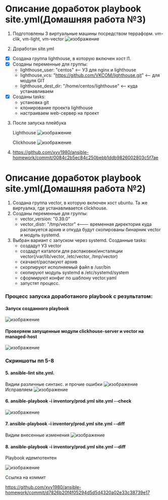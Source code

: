 # Описание доработок playbook site.yml(Домашняя работа №3)
1. Подготовлены 3 виртуальные машины посредством терраформ. vm-clik, vm-light, vm-vector
   ![изображение](https://github.com/xvv1980/ansible-homework/assets/169840386/47a9f47d-2a74-4a89-b9d2-39d41ef96660)

2. Доработан site.yml
  - [x] Создана группа lighthouse, в которую включен хост l1.    
  - [x] Созданы переменные для группы:
       * lighthouse_user: "centos"                                   <-- УЗ для nginx и lighthouse
       * lighthouse_vcs: "https://github.com/VKCOM/lighthouse.git"   <-- для модуля GIT
       * lighthouse_dest_dir: "/home/centos/lighthouse"              <-- куда устанавливаем
  - [x] Созданы tasks:
       * установка git
       * клонирование проекта lighthouse
       * настраиваем web-сервер на проект

 3. После запуска плейбука
    
    Lighthouse
    ![изображение](https://github.com/xvv1980/ansible-homework/assets/169840386/86abdb2a-6eb3-483d-8eea-b34fc01a804d)

    Clickhouse
    ![изображение](https://github.com/xvv1980/ansible-homework/assets/169840386/634c6e2f-d087-4a41-9914-12d6308026db)


 4. https://github.com/xvv1980/ansible-homework/commit/0084c2b5ec84c250bebb1ddb9826002803c5f7ae
   

# Описание доработок playbook site.yml(Домашняя работа №2)

1. Создана группа vector, в которую включен хост ubuntu. Та же виртуалка, где устанавливается clickhouse.
2. Созданы переменные для группы:
   - vector_version: "0.39.0"
   - vector_distr: "/tmp/vector"   <--- временная директория куда распакуется архив и откуда будут скопированы бинарник vector и модуль systemd.
3. Выбран вариант с запуском через systemd.
   Созданные tasks:
     - создадут УЗ vector
     - создадут каталоги для распаковки/инсталяции  vector(/var/lib/vector, /etc/vector, /tmp/vector)
     - скачают/распакуют архив
     - скорпируют исполняемый файл в /usr/bin
     - скопируют модуль systemd в /etc/systemd/system
     - сформируют конфиг по шаблону  vector.yaml
     - запустят процесс.
       






### Процесс запуска доработаного playbook с результатом:

#### Запуск созданного playbook
![изображение](https://github.com/xvv1980/ansible-homework/assets/169840386/99dd9eea-901c-4d0d-aa30-2b36c23f27c9)
#### Проверяем запущенные модули clickhouse-server и vector на managed-host
![изображение](https://github.com/xvv1980/ansible-homework/assets/169840386/80e75277-3597-4930-9ee7-3839e13bbda9)

### Скриншоты пп 5-8
#### 5. ansible-lint site.yml.  
Видим различные синтакс. и прочие ошибки
![изображение](https://github.com/xvv1980/ansible-homework/assets/169840386/063a675a-0b67-44e9-af7c-fd9ff9d5f666)
Исправляем
![изображение](https://github.com/xvv1980/ansible-homework/assets/169840386/618802e2-6c47-4e04-b183-229215ca11f9)

#### 6. ansible-playbook -i inventory/prod.yml site.yml --check
![изображение](https://github.com/xvv1980/ansible-homework/assets/169840386/86adaff2-4329-4a3f-bcbe-1e81e2ed9298)

#### 7. ansible-playbook -i inventory/prod.yml site.yml --diff
Видим внесенные изменения
![изображение](https://github.com/xvv1980/ansible-homework/assets/169840386/6ac0d707-b533-4bdd-9afb-c6b2bb826313)

#### 8. ansible-playbook -i inventory/prod.yml site.yml --diff
Playbook идемпотентен

![изображение](https://github.com/xvv1980/ansible-homework/assets/169840386/5e9ccc1c-ceda-441d-a2cd-e61025d6c45c)


Ссылка на коммит

https://github.com/xvv1980/ansible-homework/commit/d7826b20f4f05294d5d5d4320a02e33c38739e17





